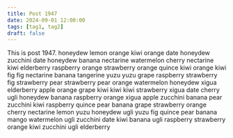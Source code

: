 ```yaml
---
title: Post 1947
date: 2024-09-01 12:00:00
tags: [tag1, tag2]
draft: false
---
```

This is post 1947.
honeydew
lemon
orange
kiwi
orange
date
honeydew
zucchini
date
honeydew
banana
nectarine
watermelon
cherry
nectarine
kiwi
elderberry
raspberry
orange
strawberry
orange
quince
kiwi
orange
kiwi
fig
fig
nectarine
banana
tangerine
yuzu
yuzu
grape
raspberry
strawberry
fig
strawberry
pear
strawberry
pear
orange
watermelon
honeydew
xigua
elderberry
apple
orange
grape
kiwi
kiwi
kiwi
strawberry
xigua
date
cherry
ugli
honeydew
banana
raspberry
orange
xigua
apple
zucchini
banana
pear
zucchini
kiwi
raspberry
quince
pear
banana
grape
strawberry
orange
cherry
nectarine
lemon
yuzu
honeydew
ugli
yuzu
fig
quince
pear
banana
mango
watermelon
ugli
zucchini
date
kiwi
banana
ugli
raspberry
strawberry
orange
kiwi
zucchini
ugli
elderberry
